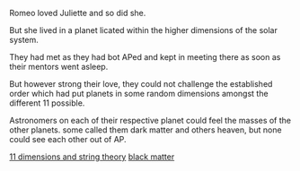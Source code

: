 Romeo loved Juliette and so did she.

But she lived in a planet licated within the higher dimensions of the solar system.

They had met as they had bot APed and kept in meeting there as soon as their mentors went asleep.

But however strong their love, they could not challenge the established order which had put planets in some random dimensions amongst the different 11 possible. 

Astronomers on each of their respective planet could feel the masses of the other planets. some called them dark matter and others heaven, but none could see each other out of AP.

[11 dimensions and string theory](https://en.m.wikipedia.org/wiki/Introduction_to_M-theory)
[black matter](https://en.m.wikipedia.org/wiki/Dark_matter)
